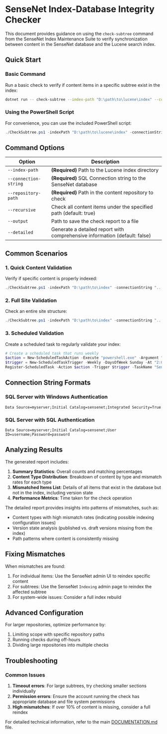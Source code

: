 # SenseNet Index-Database Integrity Checker

This document provides guidance on using the `check-subtree` command from the SenseNet Index Maintenance Suite to verify synchronization between content in the SenseNet database and the Lucene search index.

## Quick Start

### Basic Command

Run a basic check to verify if content items in a specific subtree exist in the index:

```bash
dotnet run -- check-subtree --index-path "D:\path\to\lucene\index" --connection-string "Data Source=server;Initial Catalog=sensenet;Integrated Security=True" --repository-path "/Root/Content/Path"
```

### Using the PowerShell Script

For convenience, you can use the included PowerShell script:

```powershell
./CheckSubtree.ps1 -indexPath "D:\path\to\lucene\index" -connectionString "Data Source=server;Initial Catalog=sensenet;Integrated Security=True" -repositoryPath "/Root/Content/Path"
```

## Command Options

| Option | Description |
|--------|-------------|
| `--index-path` | **(Required)** Path to the Lucene index directory |
| `--connection-string` | **(Required)** SQL Connection string to the SenseNet database |
| `--repository-path` | **(Required)** Path in the content repository to check |
| `--recursive` | Check all content items under the specified path (default: true) |
| `--output` | Path to save the check report to a file |
| `--detailed` | Generate a detailed report with comprehensive information (default: false) |

## Common Scenarios

### 1. Quick Content Validation

Verify if specific content is properly indexed:

```powershell
./CheckSubtree.ps1 -indexPath "D:\path\to\index" -connectionString "..." -repositoryPath "/Root/Sites/Default_Site/MyImportantDocument" -recursive $false
```

### 2. Full Site Validation

Check an entire site structure:

```powershell
./CheckSubtree.ps1 -indexPath "D:\path\to\index" -connectionString "..." -repositoryPath "/Root/Sites/Default_Site" -outputPath "site_validation_report.md"
```

### 3. Scheduled Validation

Create a scheduled task to regularly validate your index:

```powershell
# Create a scheduled task that runs weekly
$action = New-ScheduledTaskAction -Execute "powershell.exe" -Argument "-File D:\path\to\CheckSubtree.ps1 -indexPath '...' -connectionString '...' -repositoryPath '/Root' -outputPath 'D:\reports\weekly_validation.md'"
$trigger = New-ScheduledTaskTrigger -Weekly -DaysOfWeek Sunday -At "2:00 AM"
Register-ScheduledTask -Action $action -Trigger $trigger -TaskName "SenseNet Weekly Index Validation" -Description "Validates SenseNet index against database content"
```

## Connection String Formats

### SQL Server with Windows Authentication
```
Data Source=myserver;Initial Catalog=sensenet;Integrated Security=True
```

### SQL Server with SQL Authentication
```
Data Source=myserver;Initial Catalog=sensenet;User ID=username;Password=password
```

## Analyzing Results

The generated report includes:

1. **Summary Statistics**: Overall counts and matching percentages
2. **Content Type Distribution**: Breakdown of content by type and mismatch rates for each type
3. **Mismatched Items List**: Details of all items that exist in the database but not in the index, including version state
4. **Performance Metrics**: Time taken for the check operation

The detailed report provides insights into patterns of mismatches, such as:
- Content types with high mismatch rates (indicating possible indexing configuration issues)
- Version state analysis (published vs. draft versions missing from the index)
- Path patterns where content is consistently missing

## Fixing Mismatches

When mismatches are found:

1. For individual items: Use the SenseNet admin UI to reindex specific content
2. For subtrees: Use the SenseNet `Indexing` admin page to reindex the affected subtree
3. For system-wide issues: Consider a full index rebuild

## Advanced Configuration

For larger repositories, optimize performance by:

1. Limiting scope with specific repository paths
2. Running checks during off-hours
3. Dividing large repositories into multiple checks

## Troubleshooting

### Common Issues

1. **Timeout errors**: For large subtrees, try checking smaller sections individually
2. **Permission errors**: Ensure the account running the check has appropriate database and file system permissions
3. **High mismatches**: If over 10% of content is missing, consider a full reindex

For detailed technical information, refer to the main [DOCUMENTATION.md](DOCUMENTATION.md) file.
